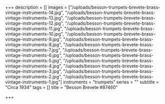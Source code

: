 +++
description = []
images = ["/uploads/besson-trumpets-brevete-brass-vintage-instruments-14.jpg", "/uploads/besson-trumpets-brevete-brass-vintage-instruments-13.jpg", "/uploads/besson-trumpets-brevete-brass-vintage-instruments-12.jpg", "/uploads/besson-trumpets-brevete-brass-vintage-instruments-11.jpg", "/uploads/besson-trumpets-brevete-brass-vintage-instruments-10.jpg", "/uploads/besson-trumpets-brevete-brass-vintage-instruments-9.jpg", "/uploads/besson-trumpets-brevete-brass-vintage-instruments-8.jpg", "/uploads/besson-trumpets-brevete-brass-vintage-instruments-7.jpg", "/uploads/besson-trumpets-brevete-brass-vintage-instruments-6.jpg", "/uploads/besson-trumpets-brevete-brass-vintage-instruments-5.jpg", "/uploads/besson-trumpets-brevete-brass-vintage-instruments-4.jpg", "/uploads/besson-trumpets-brevete-brass-vintage-instruments-3.jpg", "/uploads/besson-trumpets-brevete-brass-vintage-instruments-2.jpg", "/uploads/besson-trumpets-brevete-brass-vintage-instruments-1.jpg"]
instruments = "trumpets"
series = ""
subtitle = "Circa 1934"
tags = []
title = "Besson Brevete #87460"

+++

